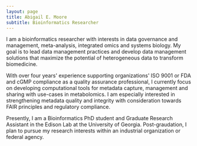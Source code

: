 ```yaml
---
layout: page
title: Abigail E. Moore
subtitle: Bioinformatics Researcher
---
```


I am a bioinformatics researcher with interests in data governance and management, meta-analysis, integrated omics and systems biology. My goal is to lead data management practices and develop data management solutions that maximize the potential of heterogeneous data to transform biomedicine. 

With over four years' experience supporting organizations' ISO 9001 or FDA and cGMP compliance as a quality assurance professional, I currently focus on developing computational tools for metadata capture, management and sharing with use-cases in metabolomics. I am especially interested in strengthening metadata quality and integrity with consideration towards FAIR principles and regulatory compliance. 

Presently, I am a Bioinformatics PhD student and Graduate Research Assistant in the Edison Lab at the University of Georgia. Post-graudation, I plan to pursue my research interests within an industrial organization or federal agency. 
